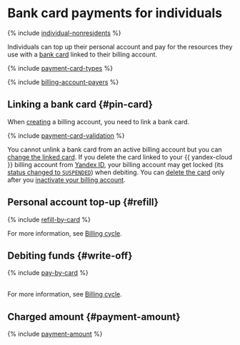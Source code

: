 # Bank card payments for individuals

{% include [individual-nonresidents](../../_includes/billing/individual-nonresidents.md) %}

Individuals can top up their personal account and pay for the resources they use with a [bank card](#debit-card) linked to their billing account.

{% include [payment-card-types](../../_includes/billing/payment-card-types.md) %}

{% include [billing-account-payers](../../billing/_includes/billing-account-payers.md) %}

## Linking a bank card {#pin-card}

When [creating](../quickstart/index.md) a billing account, you need to link a bank card.

{% include [payment-card-validation](../_includes/payment-card-validation.md) %}

You cannot unlink a bank card from an active billing account but you can [change the linked card](../operations/pin-card.md). If you delete the card linked to your {{ yandex-cloud }} billing account from [Yandex ID](https://passport.yandex.com/profile), your billing account may get locked (its [status changed to `SUSPENDED`](../concepts/billing-account-statuses.md)) when debiting. You can [delete the card](../operations/pin-card.md#remove-card) only after you [inactivate your billing account](../operations/delete-account.md).

## Personal account top-up {#refill}

{% include [refill-by-card](../_includes/refill-by-card.md) %}

For more information, see [Billing cycle](../payment/billing-cycle-individual.md).


## Debiting funds {#write-off}

{% include [pay-by-card](../_includes/pay-by-card.md) %}


<br/>For more information, see [Billing cycle](../payment/billing-cycle-individual.md).



## Charged amount {#payment-amount}

{% include [payment-amount](../_includes/payment-amount.md) %}
